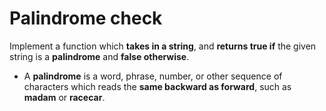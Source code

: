 # Palindrome check

Implement a function which **takes in a string**, and **returns true if** the given string is a **palindrome** and **false otherwise**.

* A **palindrome** is a word, phrase, number, or other sequence of characters which reads the **same backward as forward**, such as **madam** or **racecar**.
